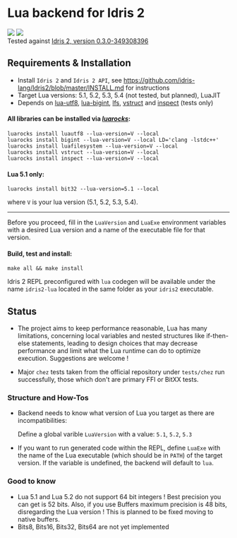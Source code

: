 # Lua backend for Idris 2
[![](https://github.com/Russoul/Idris2-Lua/workflows/Ubuntu/badge.svg)](https://github.com/Russoul/Idris2-Lua/actions?query=workflow%3A"Ubuntu")
[![](https://github.com/Russoul/Idris2-Lua/workflows/macOS/badge.svg)](https://github.com/Russoul/Idris2-Lua/actions?query=workflow%3A"macOS")
<BR>Tested against [Idris 2, version 0.3.0-349308396](https://github.com/idris-lang/Idris2/tree/349308396c1ad2579eb75084c2ab51ec2ee5e110)

## Requirements & Installation
- Install `Idris 2` and `Idris 2 API`, see https://github.com/idris-lang/Idris2/blob/master/INSTALL.md for instructions
- Target Lua versions: 5.1, 5.2, 5.3, 5.4 (not tested, but planned), LuaJIT
- Depends on [lua-utf8](https://github.com/starwing/luautf8.git), [lua-bigint](https://github.com/JorjBauer/lua-bigint.git),
  [lfs](https://keplerproject.github.io/luafilesystem/manual.html), [vstruct](https://github.com/ToxicFrog/vstruct) and
  [inspect](https://github.com/kikito/inspect.lua) (tests only)



#### All libraries can be installed via [*luarocks*](https://luarocks.org):

  ```
  luarocks install luautf8 --lua-version=V --local
  luarocks install bigint --lua-version=V --local LD='clang -lstdc++'
  luarocks install luafilesystem --lua-version=V --local
  luarocks install vstruct --lua-version=V --local
  luarocks install inspect --lua-version=V --local
  ```
#### Lua 5.1 only:

  ```
  luarocks install bit32 --lua-version=5.1 --local
  ```

where `V` is your lua version (5.1, 5.2, 5.3, 5.4).

---

  Before you proceed, fill in the `LuaVersion` and `LuaExe` environment variables with a desired Lua version and a name of the executable file for that version.

#### Build, test and install:

  `make all && make install`

  Idris 2 REPL preconfigured with `lua` codegen will be available under the name `idris2-lua` located in the same folder as your `idris2` executable.

## Status
 - The project aims to keep performance reasonable, Lua has many limitations, concerning
   local variables and nested structures like if-then-else statements,
   leading to design choices that may decrease performance and limit what the Lua runtime can do to optimize execution.
   Suggestions are welcome !

 - Major `chez` tests taken from the official repository under `tests/chez` run successfully, those which don't are primary FFI or BitXX tests.

### Structure and How-Tos
 - Backend needs to know what version of Lua you target as there are incompatibilities:

   Define a global varible `LuaVersion` with a value: `5.1`, `5.2`, `5.3`
 - If you want to run generated code within the REPL, define `LuaExe` with the name of the Lua executable (which should be in `PATH`) of the target version.
   If the variable is undefined, the backend will default to `lua`.


### Good to know
 - Lua 5.1 and Lua 5.2 do not support 64 bit integers !
   Best precision you can get is 52 bits.
   Also, if you use Buffers maximum precision is 48 bits, disregarding the Lua version !
   This is planned to be fixed moving to native buffers.
 - Bits8, Bits16, Bits32, Bits64 are not yet implemented
